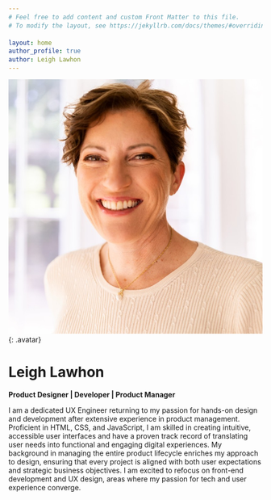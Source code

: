 ```yaml
---
# Feel free to add content and custom Front Matter to this file.
# To modify the layout, see https://jekyllrb.com/docs/themes/#overriding-theme-defaults

layout: home
author_profile: true
author: Leigh Lawhon
---
```


![leigh avatar](/assets/images/bioshot.jpeg){: .avatar} 
# Leigh Lawhon
**Product Designer | Developer | Product Manager**

I am a dedicated UX Engineer returning to my passion for hands-on design and development after extensive experience in product management. Proficient in HTML, CSS, and JavaScript, I am skilled in creating intuitive, accessible user interfaces and have a proven track record of translating user needs into functional and engaging digital experiences. My background in managing the entire product lifecycle enriches my approach to design, ensuring that every project is aligned with both user expectations and strategic business objectives. I am excited to refocus on front-end development and UX design, areas where my passion for tech and user experience converge.

